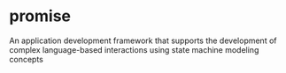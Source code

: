 # promise
An application development framework that supports the development of complex language-based interactions using state machine modeling concepts
